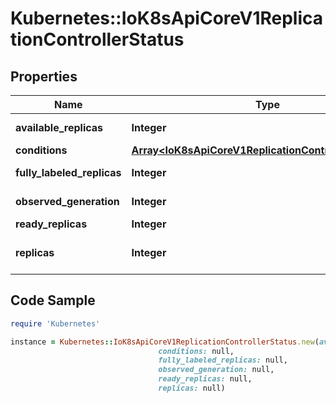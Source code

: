 # Kubernetes::IoK8sApiCoreV1ReplicationControllerStatus

## Properties

Name | Type | Description | Notes
------------ | ------------- | ------------- | -------------
**available_replicas** | **Integer** | The number of available replicas (ready for at least minReadySeconds) for this replication controller. | [optional] 
**conditions** | [**Array&lt;IoK8sApiCoreV1ReplicationControllerCondition&gt;**](IoK8sApiCoreV1ReplicationControllerCondition.md) | Represents the latest available observations of a replication controller&#39;s current state. | [optional] 
**fully_labeled_replicas** | **Integer** | The number of pods that have labels matching the labels of the pod template of the replication controller. | [optional] 
**observed_generation** | **Integer** | ObservedGeneration reflects the generation of the most recently observed replication controller. | [optional] 
**ready_replicas** | **Integer** | The number of ready replicas for this replication controller. | [optional] 
**replicas** | **Integer** | Replicas is the most recently oberved number of replicas. More info: https://kubernetes.io/docs/concepts/workloads/controllers/replicationcontroller#what-is-a-replicationcontroller | 

## Code Sample

```ruby
require 'Kubernetes'

instance = Kubernetes::IoK8sApiCoreV1ReplicationControllerStatus.new(available_replicas: null,
                                 conditions: null,
                                 fully_labeled_replicas: null,
                                 observed_generation: null,
                                 ready_replicas: null,
                                 replicas: null)
```


